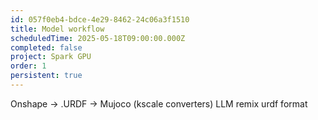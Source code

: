 ```yaml
---
id: 057f0eb4-bdce-4e29-8462-24c06a3f1510
title: Model workflow
scheduledTime: 2025-05-18T09:00:00.000Z
completed: false
project: Spark GPU
order: 1
persistent: true
---
```


Onshape -> .URDF -> Mujoco (kscale converters)
LLM remix urdf format